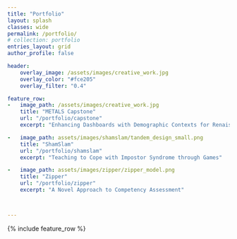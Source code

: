 ```yaml
---
title: "Portfolio"
layout: splash
classes: wide
permalink: /portfolio/
# collection: portfolio
entries_layout: grid
author_profile: false

header:
    overlay_image: /assets/images/creative_work.jpg
    overlay_color: "#fce205"
    overlay_filter: "0.4"

feature_row:
-   image_path: /assets/images/creative_work.jpg
    title: "METALS Capstone"
    url: "/portfolio/capstone"
    excerpt: "Enhancing Dashboards with Demographic Contexts for Renaissance Learning, Inc."

-   image_path: assets/images/shamslam/tandem_design_small.png
    title: "ShamSlam"
    url: "/portfolio/shamslam"
    excerpt: "Teaching to Cope with Impostor Syndrome through Games"

-   image_path: assets/images/zipper/zipper_model.png
    title: "Zipper"
    url: "/portfolio/zipper"
    excerpt: "A Novel Approach to Competency Assessment"



---       
```

<!-- #  Portfolio   -->

{% include feature_row %}

<!-- 
-   image_path: 
    title: 
    url:
    excerpt:  
    -->